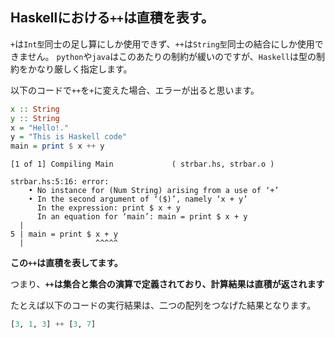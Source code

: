 



## Haskellにおける`++`は直積を表す。

`+`は`Int型`同士の足し算にしか使用できず、`++`は`String型`同士の結合にしか使用できません。
`python`や`java`はこのあたりの制約が緩いのですが、`Haskell`は型の制約をかなり厳しく指定します。

以下のコードで`++`を`+`に変えた場合、エラーが出ると思います。

```hs
x :: String
y :: String
x = "Hello!."
y = "This is Haskell code"
main = print $ x ++ y
```

```
[1 of 1] Compiling Main             ( strbar.hs, strbar.o )

strbar.hs:5:16: error:
    • No instance for (Num String) arising from a use of ‘+’
    • In the second argument of ‘($)’, namely ‘x + y’
      In the expression: print $ x + y
      In an equation for ‘main’: main = print $ x + y
  |
5 | main = print $ x + y
  |                ^^^^^
```

**この`++`は直積を表してます。**

つまり、**`++`は集合と集合の演算で定義されており、計算結果は直積が返されます**

たとえば以下のコードの実行結果は、二つの配列をつなげた結果となります。

```hs
[3, 1, 3] ++ [3, 7]
```











